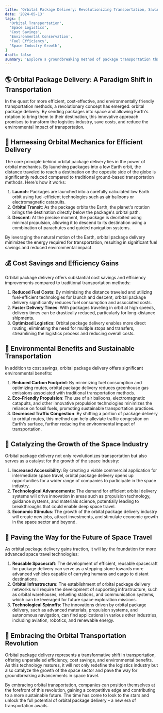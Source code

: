 ```yaml
---
title: 'Orbital Package Delivery: Revolutionizing Transportation, Saving Costs, and Preserving the Environment'
date: '2024-05-13'
tags: [
  'Orbital Transportation',
  'Space Logistics',
  'Cost Savings',
  'Environmental Conservation',
  'Fuel Efficiency',
  'Space Industry Growth',
]
draft: false
summary: 'Explore a groundbreaking method of package transportation that leverages Earth\'s rotation and orbital mechanics to deliver goods more efficiently, cost-effectively, and eco-friendly. Discover how this innovative approach can boost the space industry and pave the way for advanced space travel technologies.'
---
```


## 🌎 Orbital Package Delivery: A Paradigm Shift in Transportation

In the quest for more efficient, cost-effective, and environmentally friendly transportation methods, a revolutionary concept has emerged: orbital package delivery. By sending packages into space and allowing Earth's rotation to bring them to their destination, this innovative approach promises to transform the logistics industry, save costs, and reduce the environmental impact of transportation.

## 🚀 Harnessing Orbital Mechanics for Efficient Delivery

The core principle behind orbital package delivery lies in the power of orbital mechanics. By launching packages into a low Earth orbit, the distance traveled to reach a destination on the opposite side of the globe is significantly reduced compared to traditional ground-based transportation methods. Here's how it works:

1. **Launch**: Packages are launched into a carefully calculated low Earth orbit using fuel-efficient technologies such as air balloons or electromagnetic catapults.
2. **Orbital Transit**: As the package orbits the Earth, the planet's rotation brings the destination directly below the package's orbital path.
3. **Descent**: At the precise moment, the package is deorbited using minimal propulsion, allowing it to descend to its destination using a combination of parachutes and guided navigation systems.

By leveraging the natural motion of the Earth, orbital package delivery minimizes the energy required for transportation, resulting in significant fuel savings and reduced environmental impact.

## 💰 Cost Savings and Efficiency Gains

Orbital package delivery offers substantial cost savings and efficiency improvements compared to traditional transportation methods:

1. **Reduced Fuel Costs**: By minimizing the distance traveled and utilizing fuel-efficient technologies for launch and descent, orbital package delivery significantly reduces fuel consumption and associated costs.
2. **Faster Delivery Times**: With packages traveling in orbit at high speeds, delivery times can be drastically reduced, particularly for long-distance shipments.
3. **Optimized Logistics**: Orbital package delivery enables more direct routing, eliminating the need for multiple stops and transfers, streamlining the logistics process and reducing overall costs.

## 🌿 Environmental Benefits and Sustainable Transportation

In addition to cost savings, orbital package delivery offers significant environmental benefits:

1. **Reduced Carbon Footprint**: By minimizing fuel consumption and optimizing routes, orbital package delivery reduces greenhouse gas emissions associated with traditional transportation methods.
2. **Eco-Friendly Propulsion**: The use of air balloons, electromagnetic catapults, and other innovative propulsion technologies minimizes the reliance on fossil fuels, promoting sustainable transportation practices.
3. **Decreased Traffic Congestion**: By shifting a portion of package delivery to orbital routes, this method can help alleviate traffic congestion on Earth's surface, further reducing the environmental impact of transportation.

## 🚀 Catalyzing the Growth of the Space Industry

Orbital package delivery not only revolutionizes transportation but also serves as a catalyst for the growth of the space industry:

1. **Increased Accessibility**: By creating a viable commercial application for intermediate space travel, orbital package delivery opens up opportunities for a wider range of companies to participate in the space industry.
2. **Technological Advancements**: The demand for efficient orbital delivery systems will drive innovation in areas such as propulsion technology, guidance systems, and materials science, potentially leading to breakthroughs that could enable deep space travel.
3. **Economic Stimulus**: The growth of the orbital package delivery industry will create new jobs, attract investments, and stimulate economic growth in the space sector and beyond.

## 🌌 Paving the Way for the Future of Space Travel

As orbital package delivery gains traction, it will lay the foundation for more advanced space travel technologies:

1. **Reusable Spacecraft**: The development of efficient, reusable spacecraft for package delivery can serve as a stepping stone towards more advanced vehicles capable of carrying humans and cargo to distant destinations.
2. **Orbital Infrastructure**: The establishment of orbital package delivery networks will require the development of supporting infrastructure, such as orbital warehouses, refueling stations, and communication systems, which can be leveraged for future space exploration missions.
3. **Technological Spinoffs**: The innovations driven by orbital package delivery, such as advanced materials, propulsion systems, and autonomous navigation, can find applications in various other industries, including aviation, robotics, and renewable energy.

## 🚀 Embracing the Orbital Transportation Revolution

Orbital package delivery represents a transformative shift in transportation, offering unparalleled efficiency, cost savings, and environmental benefits. As this technology matures, it will not only redefine the logistics industry but also catalyze the growth of the space sector and pave the way for groundbreaking advancements in space travel.

By embracing orbital transportation, companies can position themselves at the forefront of this revolution, gaining a competitive edge and contributing to a more sustainable future. The time has come to look to the stars and unlock the full potential of orbital package delivery – a new era of transportation awaits.
